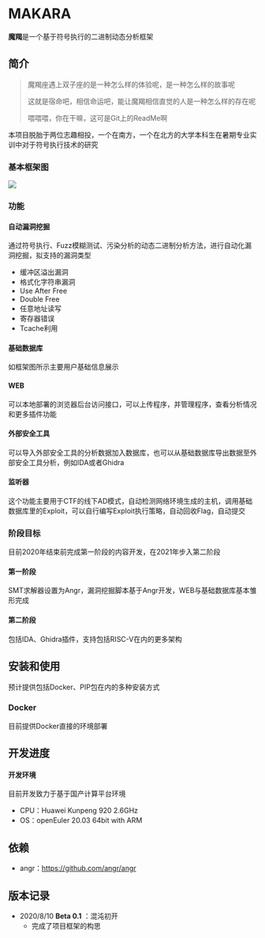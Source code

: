 # MAKARA

**魔羯**是一个基于符号执行的二进制动态分析框架

[Github]: https://github.com/ZERO-A-ONE/MAKARA
[Gitee]: https://gitee.com/zeroaone/makara

## 简介

> 魔羯座遇上双子座的是一种怎么样的体验呢，是一种怎么样的故事呢
>
> 这就是宿命吧，相信命运吧，能让魔羯相信直觉的人是一种怎么样的存在呢
>
> 喂喂喂，你在干嘛，这可是Git上的ReadMe啊

本项目脱胎于两位志趣相投，一个在南方，一个在北方的大学本科生在暑期专业实训中对于符号执行技术的研究

### 基本框架图

![]([README.assets/架构图.png](https://note-book.obs.cn-east-3.myhuaweicloud.com/MAKARA/ReadMe/Beta/1/%E6%9E%B6%E6%9E%84%E5%9B%BE.png))

### 功能

#### 自动漏洞挖掘

通过符号执行、Fuzz模糊测试、污染分析的动态二进制分析方法，进行自动化漏洞挖掘，拟支持的漏洞类型

- 缓冲区溢出漏洞
- 格式化字符串漏洞
- Use After Free
- Double Free
- 任意地址读写
- 寄存器错误
- Tcache利用

#### 基础数据库

如框架图所示主要用户基础信息展示

#### WEB

可以本地部署的浏览器后台访问接口，可以上传程序，并管理程序，查看分析情况和更多插件功能

#### 外部安全工具

可以导入外部安全工具的分析数据加入数据库，也可以从基础数据库导出数据至外部安全工具分析，例如IDA或者Ghidra

#### 监听器

这个功能主要用于CTF的线下AD模式，自动检测网络环境生成的主机，调用基础数据库里的Exploit，可以自行编写Exploit执行策略，自动回收Flag，自动提交

### 阶段目标

目前2020年结束前完成第一阶段的内容开发，在2021年步入第二阶段

#### 第一阶段

SMT求解器设置为Angr，漏洞挖掘脚本基于Angr开发，WEB与基础数据库基本雏形完成

#### 第二阶段

包括IDA、Ghidra插件，支持包括RISC-V在内的更多架构

## 安装和使用

预计提供包括Docker、PIP包在内的多种安装方式

### Docker

目前提供Docker直接的环境部署

## 开发进度

#### 开发环境

目前开发致力于基于国产计算平台环境

- CPU：Huawei Kunpeng 920 2.6GHz
- OS：openEuler 20.03 64bit with ARM

## 依赖

- angr：https://github.com/angr/angr

## 版本记录

- 2020/8/10 **Beta 0.1** ：混沌初开
  - 完成了项目框架的构思